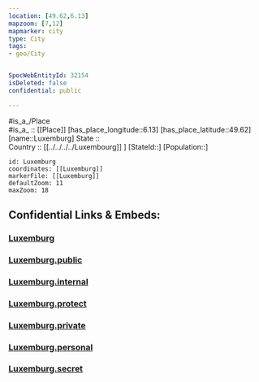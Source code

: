 ```yaml
---
location: [49.62,6.13] 
mapzoom: [7,12] 
mapmarker: city 
type: City
tags:
- geo/City


SpocWebEntityId: 32154
isDeleted: false
confidential: public

---
```

#is_a_/Place  
#is_a_ :: [[Place]] 
[has_place_longitude::6.13] 
[has_place_latitude::49.62] 
[name::Luxemburg] 
State ::  
Country :: [[../../../../Luxembourg]] ] 
[StateId::] 
[Population::] 



```leaflet
id: Luxemburg
coordinates: [[Luxemburg]] 
markerFile: [[Luxemburg]] 
defaultZoom: 11 
maxZoom: 18
```


## Confidential Links & Embeds: 

### [Luxemburg](/_Standards/Earth/Continent/Europe/Europe~West/Luxembourg/City/Luxemburg.md) 

### [Luxemburg.public](/_public/Earth/Continent/Europe/Europe~West/Luxembourg/City/Luxemburg.public.md) 

### [Luxemburg.internal](/_internal/Earth/Continent/Europe/Europe~West/Luxembourg/City/Luxemburg.internal.md) 

### [Luxemburg.protect](/_protect/Earth/Continent/Europe/Europe~West/Luxembourg/City/Luxemburg.protect.md) 

### [Luxemburg.private](/_private/Earth/Continent/Europe/Europe~West/Luxembourg/City/Luxemburg.private.md) 

### [Luxemburg.personal](/_personal/Earth/Continent/Europe/Europe~West/Luxembourg/City/Luxemburg.personal.md) 

### [Luxemburg.secret](/_secret/Earth/Continent/Europe/Europe~West/Luxembourg/City/Luxemburg.secret.md)

